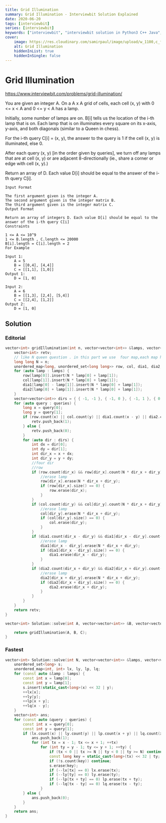 ```yaml
---
title: Grid Illumination
summary: Grid Illumination - Interviewbit Solution Explained
date: 2020-06-20
tags: [interviewbit]
series: [interviewbit]
keywords: ["interviewbit", "interviewbit solution in Python3 C++ Java", "Grid Illumination Solution Explained"]
cover:
    image: https://res.cloudinary.com/samirpaul/image/upload/w_1100,c_fit,co_rgb:FFFFFF,l_text:Arial_75_bold:Grid Illumination - Solution Explained/problem-solving.webp
    alt: Grid Illumination
    hiddenInList: true
    hiddenInSingle: false
---
```


# Grid Illumination

https://www.interviewbit.com/problems/grid-illumination/

You are given an integer A.
On a A x A grid of cells, each cell (x, y) with 0 <= x < A and 0 <= y < A has a lamp.

Initially, some number of lamps are on. B[i] tells us the location of the i-th lamp that is on. Each lamp that 
is on illuminates every square on its x-axis, y-axis, and both diagonals (similar to a Queen in chess).

For the i-th query C[i] = (x, y), the answer to the query is 1 if the cell (x, y) is illuminated, else 0.

After each query (x, y) [in the order given by queries], we turn off any lamps that are at cell (x, y) or 
are adjacent 8-directionally (ie., share a corner or edge with cell (x, y).)

Return an array of D. Each value D[i] should be equal to the answer of the i-th query C[i].

```
Input Format

The first argument given is the integer A.
The second argument given is the integer matrix B.
The third argument given is the integer matrix C.
Output Format

Return an array of integers D. Each value D[i] should be equal to the answer of the i-th query C[i]
Constraints

1 <= A <= 10^9
1 <= B.length , C.length <= 20000
B[i].length = C[i].length = 2
For Example

Input 1:
    A = 5
    B = [[0,4], [4,4]]
    C = [[1,1], [1,0]]
Output 1:
    D = [1, 0]

Input 2:
    A = 6
    B = [[1,3], [2,4], [5,4]]
    C = [[2,4], [1,2]]
Output 2:
    D = [1, 0]
```
## Solution

### Editorial
```cpp
vector<int> gridIllumination(int n, vector<vector<int>> &lamps, vector<vector<int>> &queries) {
    vector<int> retv;
    // like N queen question . in this part we use  four map,each map have his idea
    long long N = n;
    unordered_map<long, unordered_set<long long>> row, col, dia1, dia2; //dia1 means x-y = constant
    for (auto lamp : lamps) {
        row[lamp[0]].insert(N * lamp[0] + lamp[1]);
        col[lamp[1]].insert(N * lamp[0] + lamp[1]);
        dia1[lamp[0] - lamp[1]].insert(N * lamp[0] + lamp[1]);
        dia2[lamp[0] + lamp[1]].insert(N * lamp[0] + lamp[1]);
    }
    vector<vector<int>> dirs = { { -1, -1 }, { -1, 0 }, { -1, 1 }, { 0, -1 }, { 0, 0 }, { 0, 1 }, { 1, -1 }, { 1, 0 }, { 1, 1 } };
    for (auto query : queries) {
        long x = query[0];
        long y = query[1];
        if (row.count(x) || col.count(y) || dia1.count(x - y) || dia2.count(x + y)) {
            retv.push_back(1);
        } else {
            retv.push_back(0);
        }
        for (auto dir : dirs) {
            int dx = dir[0];
            int dy = dir[1];
            int dir_x = x + dx;
            int dir_y = y + dy;
            //four dir
            //row
            if (row.count(dir_x) && row[dir_x].count(N * dir_x + dir_y)) {
                //erase lamp
                row[dir_x].erase(N * dir_x + dir_y);
                if (row[dir_x].size() == 0) {
                    row.erase(dir_x);
                }
            }
            if (col.count(dir_y) && col[dir_y].count(N * dir_x + dir_y)) {
                //erase lamp
                col[dir_y].erase(N * dir_x + dir_y);
                if (col[dir_y].size() == 0) {
                    col.erase(dir_y);
                }
            }
            if (dia1.count(dir_x - dir_y) && dia1[dir_x - dir_y].count(N * dir_x + dir_y)) {
                //erase lamp
                dia1[dir_x - dir_y].erase(N * dir_x + dir_y);
                if (dia1[dir_x - dir_y].size() == 0) {
                    dia1.erase(dir_x - dir_y);
                }
            }
            if (dia2.count(dir_x + dir_y) && dia2[dir_x + dir_y].count(N * dir_x + dir_y)) {
                //erase lamp
                dia2[dir_x + dir_y].erase(N * dir_x + dir_y);
                if (dia2[dir_x + dir_y].size() == 0) {
                    dia2.erase(dir_x + dir_y);
                }
            }
        }
    }
    return retv;
}

vector<int> Solution::solve(int A, vector<vector<int>> &B, vector<vector<int>> &C) {

    return gridIllumination(A, B, C);
}

```

### Fastest
```cpp
vector<int> Solution::solve(int N, vector<vector<int>> &lamps, vector<vector<int>> &queries) {
    unordered_set<long> s;
    unordered_map<int, int> lx, ly, lp, lq;
    for (const auto &lamp : lamps) {
        const int x = lamp[0];
        const int y = lamp[1];
        s.insert(static_cast<long>(x) << 32 | y);
        ++lx[x];
        ++ly[y];
        ++lp[x + y];
        ++lq[x - y];
    }
    vector<int> ans;
    for (const auto &query : queries) {
        const int x = query[0];
        const int y = query[1];
        if (lx.count(x) || ly.count(y) || lp.count(x + y) || lq.count(x - y)) {
            ans.push_back(1);
            for (int tx = x - 1; tx <= x + 1; ++tx)
                for (int ty = y - 1; ty <= y + 1; ++ty) {
                    if (tx < 0 || tx >= N || ty < 0 || ty >= N) continue;
                    const long key = static_cast<long>(tx) << 32 | ty;
                    if (!s.count(key)) continue;
                    s.erase(key);
                    if (--lx[tx] == 0) lx.erase(tx);
                    if (--ly[ty] == 0) ly.erase(ty);
                    if (--lp[tx + ty] == 0) lp.erase(tx + ty);
                    if (--lq[tx - ty] == 0) lq.erase(tx - ty);
                }
        } else {
            ans.push_back(0);
        }
    }
    return ans;
}

```
